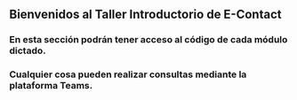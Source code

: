## Bienvenidos al Taller Introductorio de E-Contact
### En esta sección podrán tener acceso al código de cada módulo dictado.
### Cualquier cosa pueden realizar consultas mediante la plataforma Teams.